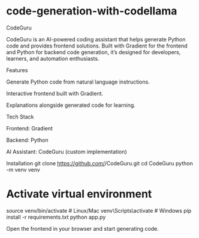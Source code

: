 # code-generation-with-codellama
CodeGuru

CodeGuru is an AI-powered coding assistant that helps generate Python code and provides frontend solutions. Built with Gradient for the frontend and Python for backend code generation, it’s designed for developers, learners, and automation enthusiasts. 

Features

Generate Python code from natural language instructions.

Interactive frontend built with Gradient.

Explanations alongside generated code for learning.


Tech Stack

Frontend: Gradient

Backend: Python

AI Assistant: CodeGuru (custom implementation)


Installation
git clone https://github.com/<your-username>/CodeGuru.git
cd CodeGuru
python -m venv venv
# Activate virtual environment
source venv/bin/activate  # Linux/Mac
venv\Scripts\activate     # Windows
pip install -r requirements.txt
python app.py


Open the frontend in your browser and start generating code.
